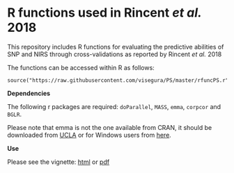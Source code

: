 # R functions used in Rincent *et al.* 2018

This repository includes R functions for evaluating the predictive abilities of SNP and NIRS through cross-validations as reported by Rincent *et al.* 2018

The functions can be accessed within R as follows:

```
source("https://raw.githubusercontent.com/visegura/PS/master/rfuncPS.r")
```

**Dependencies**

The following r packages are required: `doParallel`, `MASS`, `emma`, `corpcor` and `BGLR`.

Please note that emma is not the one available from CRAN, it should be downloaded from [UCLA](http://mouse.cs.ucla.edu/emma/) or for Windows users from [here](https://github.com/Gregor-Mendel-Institute/mlmm/files/1356516/emma_1.1.2.tar.gz).

**Use**

Please see the vignette: [html](https://raw.githubusercontent.com/visegura/PS/master/PS_R_functions.html) or [pdf](https://github.com/visegura/PS/blob/master/PS_R_functions.pdf)
